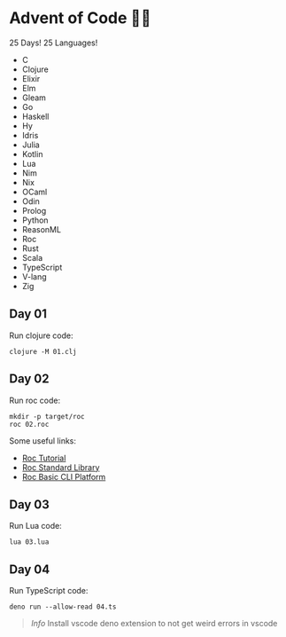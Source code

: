 # Advent of Code 🎁🎄

25 Days! 25 Languages!

* C
* Clojure
* Elixir
* Elm
* Gleam
* Go
* Haskell
* Hy
* Idris
* Julia
* Kotlin
* Lua
* Nim
* Nix
* OCaml
* Odin
* Prolog
* Python
* ReasonML
* Roc
* Rust
* Scala
* TypeScript
* V-lang
* Zig

## Day 01

Run clojure code:

```
clojure -M 01.clj
```

## Day 02

Run roc code:

```
mkdir -p target/roc
roc 02.roc
```

Some useful links:

* [Roc Tutorial](https://www.roc-lang.org/tutorial)
* [Roc Standard Library](https://www.roc-lang.org/builtins/str)
* [Roc Basic CLI Platform](https://www.roc-lang.org/packages/basic-cli/Http)

## Day 03

Run Lua code:

```
lua 03.lua
```

## Day 04

Run TypeScript code:

```
deno run --allow-read 04.ts
```
> *Info*
> Install vscode deno extension to not get weird errors in vscode
